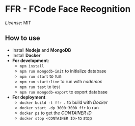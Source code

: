# FFR - FCode Face Recognition
_License_: MIT
## How to use
* Install __Nodejs__ and __MongoDB__
* Install __Docker__
* __For development__:
  * ```npm install```
  * ```npm run mongodb-init``` to initialize database
  * ```npm run start``` to run
  * ```npm run start:live``` to run with _nodemon_
  * ```npm run test``` to test
  * ```npm run mongodb-export``` to export database
* __For deployment__:
  * ```docker build -t ffr .``` to build with _Docker_
  * ```docker start -dp 3000:3000 ffr``` to run
  * ```docker ps``` to get the _CONTAINER ID_
  * ```docker stop <CONTAINER ID>``` to stop